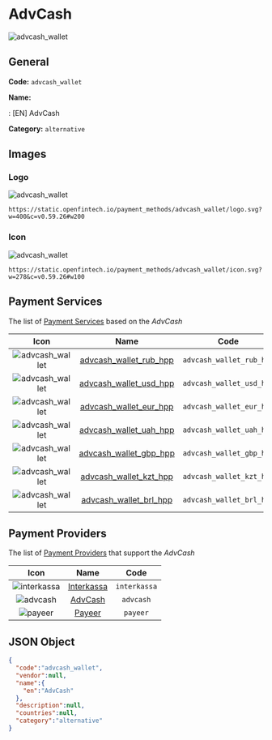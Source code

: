 
# AdvCash 
![advcash_wallet](https://static.openfintech.io/payment_methods/advcash_wallet/logo.svg?w=400&c=v0.59.26#w200)  

## General 
**Code:** `advcash_wallet` 
 
**Name:** 
 
:	[EN] AdvCash 
 
**Category:** `alternative` 
 

## Images 

### Logo 
![advcash_wallet](https://static.openfintech.io/payment_methods/advcash_wallet/logo.svg?w=400&c=v0.59.26#w200)  

```
https://static.openfintech.io/payment_methods/advcash_wallet/logo.svg?w=400&c=v0.59.26#w200
```  

### Icon 
![advcash_wallet](https://static.openfintech.io/payment_methods/advcash_wallet/icon.svg?w=278&c=v0.59.26#w100)  

```
https://static.openfintech.io/payment_methods/advcash_wallet/icon.svg?w=278&c=v0.59.26#w100
```  

## Payment Services 
 
The list of [Payment Services](/payment-services/) based on the _AdvCash_ 

|Icon|Name|Code| 
|:---:|:---:|:---:| 
|![advcash_wallet](https://static.openfintech.io/payment_methods/advcash_wallet/icon.svg?w=278&c=v0.59.26#w100) |[advcash_wallet_rub_hpp](/payment-services/advcash_wallet_rub_hpp/)|`advcash_wallet_rub_hpp`| 
|![advcash_wallet](https://static.openfintech.io/payment_methods/advcash_wallet/icon.svg?w=278&c=v0.59.26#w100) |[advcash_wallet_usd_hpp](/payment-services/advcash_wallet_usd_hpp/)|`advcash_wallet_usd_hpp`| 
|![advcash_wallet](https://static.openfintech.io/payment_methods/advcash_wallet/icon.svg?w=278&c=v0.59.26#w100) |[advcash_wallet_eur_hpp](/payment-services/advcash_wallet_eur_hpp/)|`advcash_wallet_eur_hpp`| 
|![advcash_wallet](https://static.openfintech.io/payment_methods/advcash_wallet/icon.svg?w=278&c=v0.59.26#w100) |[advcash_wallet_uah_hpp](/payment-services/advcash_wallet_uah_hpp/)|`advcash_wallet_uah_hpp`| 
|![advcash_wallet](https://static.openfintech.io/payment_methods/advcash_wallet/icon.svg?w=278&c=v0.59.26#w100) |[advcash_wallet_gbp_hpp](/payment-services/advcash_wallet_gbp_hpp/)|`advcash_wallet_gbp_hpp`| 
|![advcash_wallet](https://static.openfintech.io/payment_methods/advcash_wallet/icon.svg?w=278&c=v0.59.26#w100) |[advcash_wallet_kzt_hpp](/payment-services/advcash_wallet_kzt_hpp/)|`advcash_wallet_kzt_hpp`| 
|![advcash_wallet](https://static.openfintech.io/payment_methods/advcash_wallet/icon.svg?w=278&c=v0.59.26#w100) |[advcash_wallet_brl_hpp](/payment-services/advcash_wallet_brl_hpp/)|`advcash_wallet_brl_hpp`| 
 

## Payment Providers 
 
The list of [Payment Providers](/payment-providers/) that support the _AdvCash_ 

|Icon|Name|Code| 
|:---:|:---:|:---:| 
|![interkassa](https://static.openfintech.io/payment_providers/interkassa/icon.svg?w=278&c=v0.59.26#w100) |[Interkassa](/payment-providers/interkassa/)|`interkassa`| 
|![advcash](https://static.openfintech.io/payment_providers/advcash/icon.svg?w=278&c=v0.59.26#w100) |[AdvCash](/payment-providers/advcash/)|`advcash`| 
|![payeer](https://static.openfintech.io/payment_providers/payeer/icon.png?w=278&c=v0.59.26#w100) |[Payeer](/payment-providers/payeer/)|`payeer`| 
 

## JSON Object 

```json
{
  "code":"advcash_wallet",
  "vendor":null,
  "name":{
    "en":"AdvCash"
  },
  "description":null,
  "countries":null,
  "category":"alternative"
}
```  
